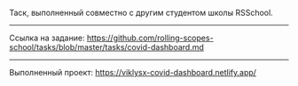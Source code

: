 Таск, выполненный совместно с другим студентом школы RSSchool.
***
Ссылка на задание: https://github.com/rolling-scopes-school/tasks/blob/master/tasks/covid-dashboard.md
***
Выполненный проект: https://viklysx-covid-dashboard.netlify.app/

